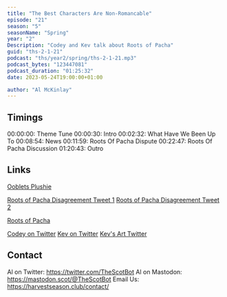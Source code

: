 ```yaml
---
title: "The Best Characters Are Non-Romancable"
episode: "21"
season: "5"
seasonName: "Spring"
year: "2"
Description: "Codey and Kev talk about Roots of Pacha"
guid: "ths-2-1-21"
podcast: "ths/year2/spring/ths-2-1-21.mp3"
podcast_bytes: "123447081"
podcast_duration: "01:25:32"
date: 2023-05-24T19:00:00+01:00

author: "Al McKinlay"
---
```


## Timings

00:00:00: Theme Tune
00:00:30: Intro
00:02:32: What Have We Been Up To
00:08:54: News
00:11:59: Roots Of Pacha Dispute
00:22:47: Roots Of Pacha Discussion
01:20:43: Outro

## Links

[Ooblets Plushie](https://newsletter.ooblets.com/archive/launching-our-first-ever-ooblets-plushie/)

[Roots of Pacha Disagreement Tweet 1](https://twitter.com/rootsofpacha/status/1657485686466039809)
[Roots of Pacha Disagreement Tweet 2](https://twitter.com/Crytivo/status/1657531829673508865)

[Roots of Pacha](https://rootsofpacha.com/)

[Codey on Twitter](https://twitter.com/codeymathis)
[Kev on Twitter](https://twitter.com/koopaprez)
[Kev's Art Twitter](https://twitter.com/spritersquared)

## Contact

Al on Twitter: https://twitter.com/TheScotBot
Al on Mastodon: https://mastodon.scot/@TheScotBot
Email Us: https://harvestseason.club/contact/
